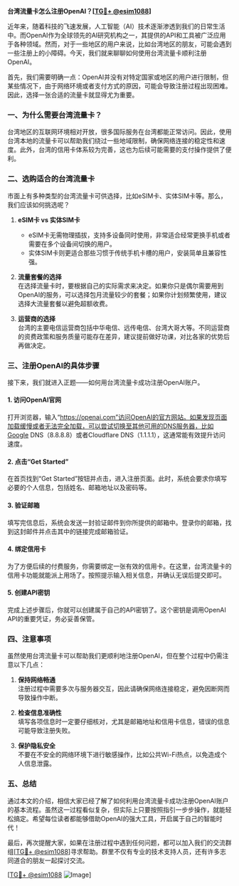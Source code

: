 **台湾流量卡怎么注册OpenAI？[[TG💪+ @esim1088](https://t.me/s/esim1088)]**

近年来，随着科技的飞速发展，人工智能（AI）技术逐渐渗透到我们的日常生活中。而OpenAI作为全球领先的AI研究机构之一，其提供的API和工具被广泛应用于各种领域。然而，对于一些地区的用户来说，比如台湾地区的朋友，可能会遇到一些注册上的小障碍。今天，我们就来聊聊如何使用台湾流量卡顺利注册OpenAI。

首先，我们需要明确一点：OpenAI并没有对特定国家或地区的用户进行限制，但某些情况下，由于网络环境或者支付方式的原因，可能会导致注册过程出现困难。因此，选择一张合适的流量卡就显得尤为重要。

### 一、为什么需要台湾流量卡？

台湾地区的互联网环境相对开放，很多国际服务在台湾都能正常访问。因此，使用台湾本地的流量卡可以帮助我们绕过一些地域限制，确保网络连接的稳定性和速度。此外，台湾的信用卡体系较为完善，这也为后续可能需要的支付操作提供了便利。

### 二、选购适合的台湾流量卡

市面上有多种类型的台湾流量卡可供选择，比如eSIM卡、实体SIM卡等。那么，我们应该如何挑选呢？

1. **eSIM卡 vs 实体SIM卡**  
   - eSIM卡无需物理插拔，支持多设备同时使用，非常适合经常更换手机或者需要在多个设备间切换的用户。
   - 实体SIM卡则更适合那些习惯于传统手机卡槽的用户，安装简单且兼容性强。

2. **流量套餐的选择**  
   在选择流量卡时，要根据自己的实际需求来决定。如果你只是偶尔需要用到OpenAI的服务，可以选择包月流量较少的套餐；如果你计划频繁使用，建议选择大流量套餐以避免超额收费。

3. **运营商的选择**  
   台湾的主要电信运营商包括中华电信、远传电信、台湾大哥大等。不同运营商的资费政策和服务质量可能存在差异，建议提前做好功课，对比各家的优势后再做决定。

### 三、注册OpenAI的具体步骤

接下来，我们就进入正题——如何用台湾流量卡成功注册OpenAI账户。

#### 1. 访问OpenAI官网

打开浏览器，输入“https://openai.com”访问OpenAI的官方网站。如果发现页面加载缓慢或者无法完全加载，可以尝试切换至其他可用的DNS服务器，比如Google DNS（8.8.8.8）或者Cloudflare DNS（1.1.1.1），这通常能有效提升访问速度。

#### 2. 点击“Get Started”

在首页找到“Get Started”按钮并点击，进入注册页面。此时，系统会要求你填写必要的个人信息，包括姓名、邮箱地址以及密码等。

#### 3. 验证邮箱

填写完信息后，系统会发送一封验证邮件到你所提供的邮箱中。登录你的邮箱，找到这封邮件并点击其中的链接完成邮箱验证。

#### 4. 绑定信用卡

为了方便后续的付费服务，你需要绑定一张有效的信用卡。在这里，台湾流量卡的信用卡功能就能派上用场了。按照提示输入相关信息，并确认无误后提交即可。

#### 5. 创建API密钥

完成上述步骤后，你就可以创建属于自己的API密钥了。这个密钥是调用OpenAI API的重要凭证，务必妥善保管。

### 四、注意事项

虽然使用台湾流量卡可以帮助我们更顺利地注册OpenAI，但在整个过程中仍需注意以下几点：

1. **保持网络畅通**  
   注册过程中需要多次与服务器交互，因此请确保网络连接稳定，避免因断网而导致操作中断。

2. **检查信息准确性**  
   填写各项信息时一定要仔细核对，尤其是邮箱地址和信用卡信息，错误的信息可能导致注册失败。

3. **保护隐私安全**  
   不要在不安全的网络环境下进行敏感操作，比如公共Wi-Fi热点，以免造成个人信息泄露。

### 五、总结

通过本文的介绍，相信大家已经了解了如何利用台湾流量卡成功注册OpenAI账户的基本流程。虽然这一过程看似复杂，但实际上只要按照指引一步步操作，就能轻松搞定。希望每位读者都能够借助OpenAI的强大工具，开启属于自己的智能时代！

最后，再次提醒大家，如果在注册过程中遇到任何问题，都可以加入我们的交流群组[[TG💪+ @esim1088](https://t.me/s/esim1088)]寻求帮助。群里不仅有专业的技术支持人员，还有许多志同道合的朋友一起探讨交流。

[[TG💪+ @esim1088](https://t.me/s/esim1088) ![Image](https://i.postimg.cc/4NQfJmqS/Snipaste-2025-05-13-00-14-12.png)]